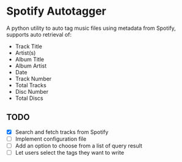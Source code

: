 # Spotify Autotagger

A python utility to auto tag music files using metadata from Spotify, supports auto retrieval of:

- Track Title
- Artist(s)
- Album Title
- Album Artist
- Date
- Track Number
- Total Tracks
- Disc Number
- Total Discs

## TODO

- [x] Search and fetch tracks from Spotify
- [ ] Implement configuration file
- [ ] Add an option to choose from a list of query result
- [ ] Let users select the tags they want to write